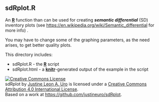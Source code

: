 ## sdRplot.R

An [**R**](https://svn.R-project.org/R/) function than can be used for creating ***semantic differential*** (SD) inventory plots (see https://en.wikipedia.org/wiki/Semantic_differential for more info) .

You may have to change some of the graphing parameters, as the need arises, to get better quality plots.

This directory includes:

* sdRplot.R - the [**R**](https://svn.R-project.org/R/) script
* sdRplot.html - a [**knitr**](http://yihui.name/knitr/)-generated output of the example in the script

<a rel="license" href="http://creativecommons.org/licenses/by/4.0/"><img alt="Creative Commons License" style="border-width:0" src="https://i.creativecommons.org/l/by/4.0/80x15.png" /></a><br /><span xmlns:dct="http://purl.org/dc/terms/" property="dct:title">sdRplot</span> by <a xmlns:cc="http://creativecommons.org/ns#" href="https://github.com/justineuro/sdRplot" property="cc:attributionName" rel="cc:attributionURL">Justine Leon A. Uro</a> is licensed under a <a rel="license" href="http://creativecommons.org/licenses/by/4.0/">Creative Commons Attribution 4.0 International License</a>.<br />Based on a work at <a xmlns:dct="http://purl.org/dc/terms/" href="https://github.com/justineuro/sdRplot" rel="dct:source">https://github.com/justineuro/sdRplot</a>.
